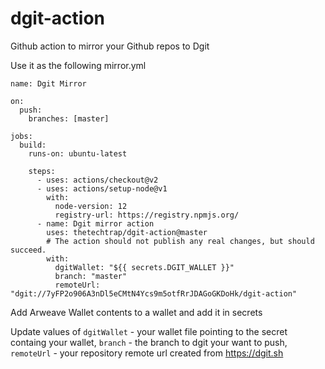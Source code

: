 # dgit-action

Github action to mirror your Github repos to Dgit

Use it as the following mirror.yml

```
name: Dgit Mirror

on:
  push:
    branches: [master]

jobs:
  build:
    runs-on: ubuntu-latest

    steps:
      - uses: actions/checkout@v2
      - uses: actions/setup-node@v1
        with:
          node-version: 12
          registry-url: https://registry.npmjs.org/
      - name: Dgit mirror action
        uses: thetechtrap/dgit-action@master
        # The action should not publish any real changes, but should succeed.
        with:
          dgitWallet: "${{ secrets.DGIT_WALLET }}"
          branch: "master"
          remoteUrl: "dgit://7yFP2o906A3nDl5eCMtN4Ycs9m5otfRrJDAGoGKDoHk/dgit-action"

```

Add Arweave Wallet contents to a wallet and add it in secrets

Update values of
`dgitWallet` - your wallet file pointing to the secret containg your wallet,
`branch` - the branch to dgit your want to push,
`remoteUrl` - your repository remote url created from https://dgit.sh
